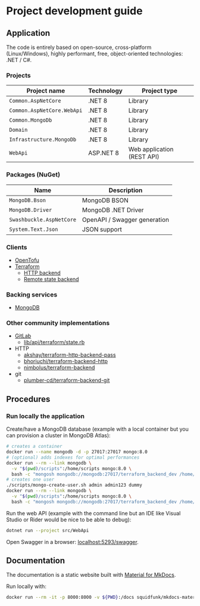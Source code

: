 # Project development guide

## Application

The code is entirely based on open-source, cross-platform (Linux/Windows), highly performant, free, object-oriented technologies: .NET / C#.

### Projects

Project name               | Technology | Project type
---------------------------|------------|---------------------------
`Common.AspNetCore`        | .NET 8     | Library
`Common.AspNetCore.WebApi` | .NET 8     | Library
`Common.MongoDb`           | .NET 8     | Library
`Domain`                   | .NET 8     | Library
`Infrastructure.MongoDb`   | .NET 8     | Library
`WebApi`                   | ASP.NET 8  | Web application (REST API)

### Packages (NuGet)

Name                     | Description
-------------------------|-----------------------------
`MongoDB.Bson`           | MongoDB BSON
`MongoDB.Driver`         | MongoDB .NET Driver
`Swashbuckle.AspNetCore` | OpenAPI / Swagger generation
`System.Text.Json`       | JSON support

### Clients

- [OpenTofu](https://opentofu.org/)
- [Terraform](https://www.terraform.io)
  - [HTTP backend](https://developer.hashicorp.com/terraform/language/backend/http)
  - [Remote state backend](https://github.com/hashicorp/terraform/tree/main/internal/backend/remote-state)

### Backing services

- [MongoDB](https://www.mongodb.com/)

### Other community implementations

- [GitLab](https://gitlab.com/gitlab-org/manage/import/gitlab/-/blob/master/doc/user/infrastructure/terraform_state.md)
  - [lib/api/terraform/state.rb](https://gitlab.com/gitlab-org/manage/import/gitlab/-/blob/master/lib/api/terraform/state.rb)
- HTTP
  - [akshay/terraform-http-backend-pass](https://git.coop/akshay/terraform-http-backend-pass)
  - [bhoriuchi/terraform-backend-http](https://github.com/bhoriuchi/terraform-backend-http)
  - [nimbolus/terraform-backend](https://github.com/nimbolus/terraform-backend)
- git
  - [plumber-cd/terraform-backend-git](https://github.com/plumber-cd/terraform-backend-git)

## Procedures

### Run locally the application

Create/have a MongoDB database (example with a local container but you can provision a cluster in MongoDB Atlas):

```bash
# creates a container
docker run --name mongodb -d -p 27017:27017 mongo:8.0
# (optional) adds indexes for optimal performances
docker run --rm --link mongodb \
  -v "$(pwd)/scripts":/home/scripts mongo:8.0 \
  bash -c "mongosh mongodb://mongodb:27017/terraform_backend_dev /home/scripts/mongo-create-index.js"
# creates one user
./scripts/mongo-create-user.sh admin admin123 dummy
docker run --rm --link mongodb \
  -v "$(pwd)/scripts":/home/scripts mongo:8.0 \
  bash -c "mongosh mongodb://mongodb:27017/terraform_backend_dev /home/scripts/add-user.js"
```

Run the web API (example with the command line but an IDE like Visual Studio or Rider would be nice to be able to debug):

```bash
dotnet run --project src/WebApi
```

Open Swagger in a browser: [localhost:5293/swagger](http://localhost:5293/swagger).

## Documentation

The documentation is a static website built with [Material for MkDocs](https://squidfunk.github.io/mkdocs-material/).

Run locally with:

```bash
docker run --rm -it -p 8000:8000 -v ${PWD}:/docs squidfunk/mkdocs-material
```
